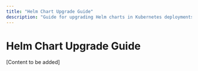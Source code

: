 ```yaml
---
title: "Helm Chart Upgrade Guide"
description: "Guide for upgrading Helm charts in Kubernetes deployments, ensuring smooth version transitions and configuration updates."
---
```


# Helm Chart Upgrade Guide

[Content to be added]
